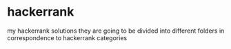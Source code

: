 # hackerrank
my hackerrank solutions
they are going to be divided into different folders in correspondence to hackerrank categories
